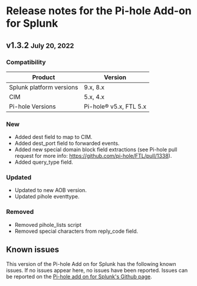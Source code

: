 # Release notes for the Pi-hole Add-on for Splunk

## v1.3.2 <small>July 20, 2022</small>

### Compatibility

Product | Version
--------- | -------
Splunk platform versions | 9.x, 8.x
CIM | 5.x, 4.x
Pi-hole Versions | Pi-hole® v5.x, FTL 5.x

### New

- Added dest field to map to CIM.
- Added dest_port field to forwarded events.
- Added new special domain block field extractions (see Pi-hole pull request for more info: <https://github.com/pi-hole/FTL/pull/1338>).
- Added query_type field.

### Updated

- Updated to new AOB version.
- Updated pihole eventtype.

### Removed

- Removed pihole_lists script
- Removed special characters from reply_code field.

## Known issues

This version of the Pi-hole Add on for Splunk has the following known issues. If no issues appear here, no issues have been reported. Issues can be reported on the [Pi-hole add on for Splunk's Github page](https://github.com/ZachChristensen28/TA-pihole_dns/issues).
